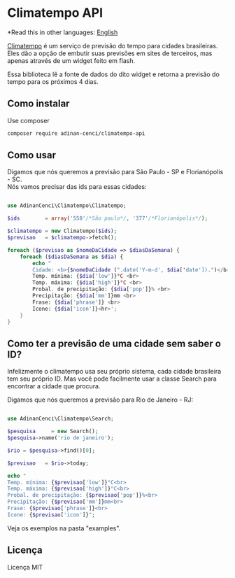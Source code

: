 
# Climatempo API

*Read this in other languages: [English](README.en.md)

[Climatempo](http://www.climatempo.com.br) é um serviço de previsão do tempo para cidades brasileiras.
Eles dão a opção de embutir suas previsões em sites de terceiros, mas apenas através de um widget feito em flash.

Essa biblioteca lê a fonte de dados do dito widget e retorna a previsão do tempo para os próximos 4 dias.

## Como instalar

Use composer

```bash
composer require adinan-cenci/climatempo-api
```


## Como usar

Digamos que nós queremos a previsão para São Paulo - SP e Florianópolis - SC.  
Nós vamos precisar das ids para essas cidades:

```php

use AdinanCenci\Climatempo\Climatempo;

$ids        = array('558'/*São paulo*/, '377'/*Florianópolis*/);

$climatempo = new Climatempo($ids);
$previsao   = $climatempo->fetch();

foreach ($previsao as $nomeDaCidade => $diasDaSemana) {
    foreach ($diasDaSemana as $dia) {
        echo "
        Cidade: <b>{$nomeDaCidade (".date('Y-m-d', $dia['date']).")</b>: <br>
        Temp. mínima: {$dia['low']}°C <br>
        Temp. máxima: {$dia['high']}°C <br>
        Probal. de precipitação: {$dia['pop']}% <br>
        Precipitação: {$dia['mm']}mm <br>
        Frase: {$dia['phrase']} <br>
        Icone: {$dia['icon']}<hr>';
    }
}

```

## Como ter a previsão de uma cidade sem saber o ID?

Infelizmente o climatempo usa seu próprio sistema, cada cidade brasileira tem seu próprio ID.
Mas você pode facilmente usar a classe Search para encontrar a cidade que procura.

Digamos que nós queremos a previsão para Rio de Janeiro - RJ:

```php

use AdinanCenci\Climatempo\Search;

$pesquisa     = new Search();
$pesquisa->name('rio de janeiro');

$rio = $pesquisa->find()[0];

$previsao   = $rio->today;

echo "
Temp. mínima: {$previsao['low']}°C<br>
Temp. máxima: {$previsao['high']}°C<br>
Probal. de precipitação: {$previsao['pop']}%<br>
Precipitação: {$previsao['mm']}mm<br>
Frase: {$previsao['phrase']}<br>
Icone: {$previsao['icon']}";

```

Veja os exemplos na pasta "examples".

## Licença

Licença MIT